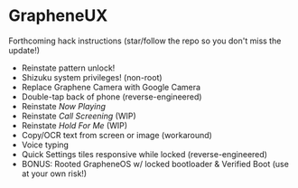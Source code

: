 # GrapheneUX

Forthcoming hack instructions (star/follow the repo so you don't miss the update!)
- Reinstate pattern unlock!
- Shizuku system privileges! (non-root)
- Replace Graphene Camera with Google Camera
- Double-tap back of phone (reverse-engineered)
- Reinstate *Now Playing*
- Reinstate *Call Screening* (WIP)
- Reinstate *Hold For Me* (WIP)
- Copy/OCR text from screen or image (workaround)
- Voice typing
- Quick Settings tiles responsive while locked (reverse-engineered)
- BONUS: Rooted GrapheneOS w/ locked bootloader & Verified Boot (use at your own risk!)
